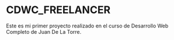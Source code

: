 # CDWC_FREELANCER
Este es mi primer proyecto realizado en el curso de Desarrollo Web Completo de Juan De La Torre. 
